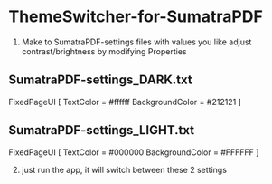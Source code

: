 # ThemeSwitcher-for-SumatraPDF

1. Make to SumatraPDF-settings files with values you like
adjust contrast/brightness by modifying Properties

## SumatraPDF-settings_DARK.txt
FixedPageUI [
	TextColor = #ffffff
	BackgroundColor = #212121
]


## SumatraPDF-settings_LIGHT.txt
FixedPageUI [
	TextColor = #000000
	BackgroundColor = #FFFFFF
]

2. just run the app, it will switch between these 2 settings
